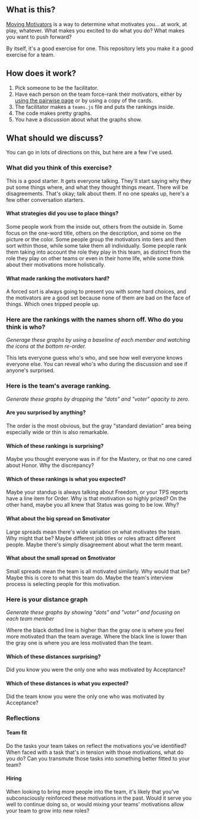 ## What is this?

[Moving Motivators](https://management30.com/practice/moving-motivators/) is a way to determine what motivates you… at work, at play, whatever. What makes you excited to do what you do? What makes you want to push forward?

By itself, it's a good exercise for one. This repository lets you make it a good exercise for a team.

## How does it work?

1. Pick someone to be the facilitator.
2. Have each person on the team force-rank their motivators, either by [using the pairwise page](https://tallama.github.io/moving-motivators/pairwise) or by using a copy of the cards.
3. The facilitator makes a `teams.js` file and puts the rankings inside.
4. The code makes pretty graphs.
5. You have a discussion about what the graphs show.

## What should we discuss?

You can go in lots of directions on this, but here are a few I've used.

### What did you think of this exercise?

This is a good starter. It gets everyone talking. They'll start saying why they put some things where, and what they thought things meant. There will be disagreements. That's okay; talk about them. If no one speaks up, here's a few other conversation starters.

#### What strategies did you use to place things?

Some people work from the inside out, others from the outside in. Some focus on the one-word title, others on the description, and some on the picture or the color. Some people group the motivators into tiers and then sort within those, while some take them all individually. Some people rank them taking into account the role they play in this team, as distinct from the role they play on other teams or even in their home life, while some think about their motivations more holistically.

#### What made ranking the motivators hard?

A forced sort is always going to present you with some hard choices, and the motivators are a good set because none of them are bad on the face of things. Which ones tripped people up.

### Here are the rankings with the names shorn off. Who do you think is who?

*Generage these graphs by using a baseline of each member and watching the icons at the bottom re-order.*

This lets everyone guess who's who, and see how well everyone knows everyone else. You can reveal who's who during the discussion and see if anyone's surprised.

### Here is the team's average ranking.

*Generate these graphs by dropping the "dots" and "voter" opacity to zero.*

#### Are you surprised by anything?

The order is the most obvious, but the gray "standard deviation" area being especially wide or thin is also remarkable.

#### Which of these rankings is surprising?

Maybe you thought everyone was in if for the Mastery, or that no one cared about Honor. Why the discrepancy?

#### Which of these rankings is what you expected?

Maybe your standup is always talking about Freedom, or your TPS reports have a line item for Order. Why is that motivation so highly prized? On the other hand, maybe you all knew that Status was going to be low. Why?

#### What about the big spread on $motivator

Large spreads mean there's wide variation on what motivates the team. Why might that be? Maybe different job titles or roles attract different people. Maybe there's simply disagreement about what the term meant.

#### What about the small spread on $motivator

Small spreads mean the team is all motivated similarly. Why would that be? Maybe this is core to what this team do. Maybe the team's interview process is selecting people for this motivation.

### Here is your distance graph

*Generate these graphs by showing "dots" and "voter" and focusing on each team member*

Where the black dotted line is higher than the gray one is where you feel more motivated than the team average. Where the black line is lower than the gray one is where you are less motivated than the team.

#### Which of these distances surprising?

Did you know you were the only one who was motivated by Acceptance?

#### Which of these distances is what you expected?

Did the team know you were the only one who was motivated by Acceptance?

### Reflections

#### Team fit

Do the tasks your team takes on reflect the motivations you've identified? When faced with a task that's in tension with those motivations, what do you do? Can you transmute those tasks into something better fitted to your team?

#### Hiring

When looking to bring more people into the team, it's likely that you've subconsciously reinforced these motivations in the past. Would it serve you well to continue doing so, or would mixing your teams' motivations allow your team to grow into new roles?
